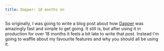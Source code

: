 ```yaml
---
title: Dapper: 18 months on
---
```


So originally, I was going to write a blog post about how [Dapper](https://github.com/StackExchange/dapper-dot-net) was amazingly fast and simple to get going. It still is, but after using it in production for over 18 months it feels a bit late to write that post. Instead I'm going to waffle about my favourite features and why you should all be using it.